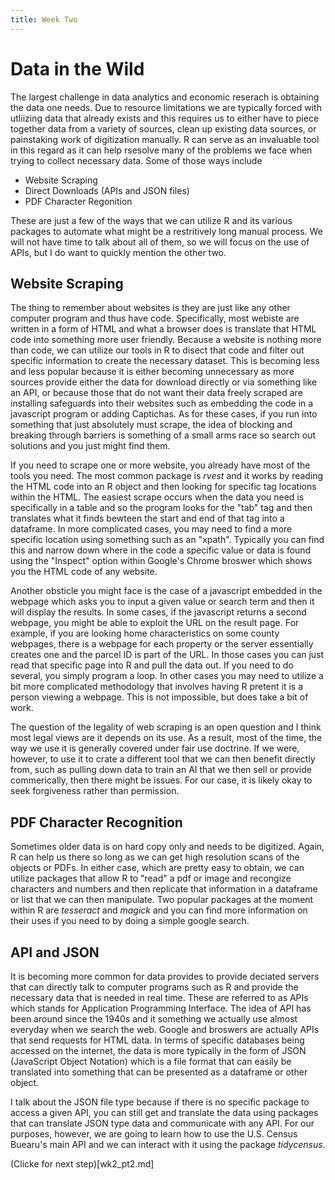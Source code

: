 ```yaml
---
title: Week Two
---
```

# Data in the Wild
The largest challenge in data analytics and economic reserach is obtaining the data one needs. Due to resource limitations we are typically forced with utliizing data that already exists and this requires us to either have to piece together data from a variety of sources, clean up existing data sources, or painstaking work of digitization manually. R can serve as an invaluable tool in this regard as it can help rsesolve many of the problems we face when trying to collect necessary data. Some of those ways include  
- Website Scraping
- Direct Downloads (APIs and JSON files)
- PDF Character Regonition  

These are just a few of the ways that we can utilize R and its various packages to automate what might be a restritively long manual process. We will not have time to talk about all of them, so we will focus on the use of APIs, but I do want to quickly mention the other two.

## Website Scraping
The thing to remember about websites is they are just like any other computer program and thus have code. Specifically, most webiste are written in a form of HTML and what a browser does is translate that HTML code into something more user friendly. Because a website is nothing more than code, we can utilize our tools in R to disect that code and filter out specific information to create the necessary dataset. This is becoming less and less popular because it is either becoming unnecessary as more sources provide either the data for download directly or via something like an API, or because those that do not want their data freely scraped are installing safeguards into their websites such as embedding the code in a javascript program or adding Captichas. As for these cases, if you run into something that just absolutely must scrape, the idea of blocking and breaking through barriers is something of a small arms race so search out solutions and you just might find them. 

If you need to scrape one or more website, you already have most of the tools you need. The most common package is *rvest* and it works by reading the HTML code into an R object and then looking for specific tag locations within the HTML. The easiest scrape occurs when the data you need is specifically in a table and so the program looks for the "tab" tag and then translates what it finds bewteen the start and end of that tag into a dataframe. In more complicated cases, you may need to find a more specific location using something such as an "xpath". Typically you can find this and narrow down where in the code a specific value or data is found using the "Inspect" option within Google's Chrome broswer which shows you the HTML code of any website. 

Another obsticle you might face is the case of a javascript embedded in the webpage which asks you to input a given value or search term and then it will display the results. In some cases, if the javascript returns a second webpage, you might be able to exploit the URL on the result page. For example, if you are looking home characteristics on some county webpages, there is a webpage for each property or the server essentially creates one and the parcel ID is part of the URL. In those cases you can just read that specific page into R and pull the data out. If you need to do several, you simply program a loop. In other cases you may need to utilize a bit more complicated methodology that involves having R pretent it is a person viewing a webpage. This is not impossible, but does take a bit of work. 

The question of the legality of web scraping is an open question and I think most legal views are it depends on its use. As a result, most of the time, the way we use it is generally covered under fair use doctrine. If we were, however, to use it to crate a different tool that we can then benefit directly from, such as pulling down data to train an AI that we then sell or provide commerically, then there might be issues. For our case, it is likely okay to seek forgiveness rather than permission.

## PDF Character Recognition

Sometimes older data is on hard copy only and needs to be digitized. Again, R can help us there so long as we can get high resolution scans of the objects or PDFs. In either case, which are pretty easy to obtain, we can utilize packages that allow R to "read" a pdf or image and recongize characters and numbers and then replicate that information in a dataframe or list that we can then manipulate. Two popular packages at the moment within R are *tesseract* and *magick* and you can find more information on their uses if you need to by doing a simple google search. 

## API and JSON 

It is becoming more common for data provides to provide deciated servers that can directly talk to computer programs such as R and provide the necessary data that is needed in real time. These are referred to as APIs which stands for Application Programming Interface. The idea of API has been around since the 1940s and it something we actually use almost everyday when we search the web. Google and broswers are actually APIs that send requests for HTML data. In terms of specific databases being accessed on the internet, the data is more typically in the form of JSON (JavaScript Object Notation) which is a file format that can easily be translated into something that can be presented as a dataframe or other object. 

I talk about the JSON file type because if there is no specific package to access a given API, you can still get and translate the data using packages that can translate JSON type data and communicate with any API. For our purposes, however, we are going to learn how to use the U.S. Census Buearu's main API and we can interact with it using the package *tidycensus*.

(Clicke for next step)[wk2_pt2.md]
